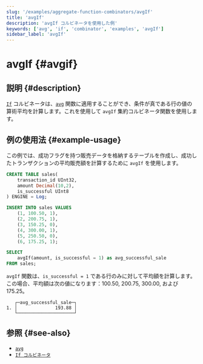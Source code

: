 ```yaml
---
slug: '/examples/aggregate-function-combinators/avgIf'
title: 'avgIf'
description: 'avgIf コルビネータを使用した例'
keywords: ['avg', 'if', 'combinator', 'examples', 'avgIf']
sidebar_label: 'avgIf'
---
```



# avgIf {#avgif}

## 説明 {#description}

[`If`](/sql-reference/aggregate-functions/combinators#-if) コルビネータは、[`avg`](/sql-reference/aggregate-functions/reference/avg) 関数に適用することができ、条件が真である行の値の算術平均を計算します。これを使用して `avgIf` 集約コルビネータ関数を使用します。

## 例の使用法 {#example-usage}

この例では、成功フラグを持つ販売データを格納するテーブルを作成し、成功したトランザクションの平均販売額を計算するために `avgIf` を使用します。

```sql title="クエリ"
CREATE TABLE sales(
    transaction_id UInt32,
    amount Decimal(10,2),
    is_successful UInt8
) ENGINE = Log;

INSERT INTO sales VALUES
    (1, 100.50, 1),
    (2, 200.75, 1),
    (3, 150.25, 0),
    (4, 300.00, 1),
    (5, 250.50, 0),
    (6, 175.25, 1);

SELECT
    avgIf(amount, is_successful = 1) as avg_successful_sale
FROM sales;
```

`avgIf` 関数は、`is_successful = 1` である行のみに対して平均額を計算します。この場合、平均額は次の値になります：100.50, 200.75, 300.00, および 175.25。

```response title="レスポンス"
   ┌─avg_successful_sale─┐
1. │              193.88 │
   └─────────────────────┘
```

## 参照 {#see-also}
- [`avg`](/sql-reference/aggregate-functions/reference/avg)
- [`If コルビネータ`](/sql-reference/aggregate-functions/combinators#-if)
